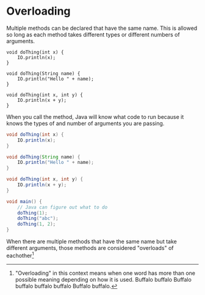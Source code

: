# Overloading

Multiple methods can be declared that have the same name.
This is allowed so long as each method takes different types
or different numbers of arguments.

```java,no_run
void doThing(int x) {
    IO.println(x);
}

void doThing(String name) {
    IO.println("Hello " + name);
}

void doThing(int x, int y) {
    IO.println(x + y);
}
```

When you call the method, Java will know what code to run
because it knows the types of and number of arguments
you are passing.

```java
void doThing(int x) {
    IO.println(x);
}

void doThing(String name) {
    IO.println("Hello " + name);
}

void doThing(int x, int y) {
    IO.println(x + y);
}

void main() {
    // Java can figure out what to do
    doThing(1);
    doThing("abc");
    doThing(1, 2);
}
```

When there are multiple methods that have the same name but take different arguments,
those methods are considered "overloads" of eachother[^overload]

[^overload]: "Overloading" in this context means when one word has more than one possible meaning depending on how it is used. Buffalo buffalo Buffalo buffalo buffalo buffalo Buffalo buffalo.